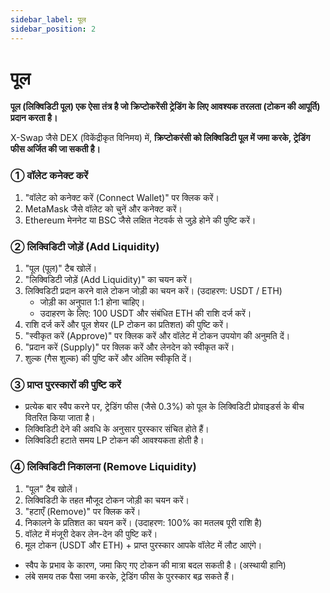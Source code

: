```yaml
---
sidebar_label: पूल
sidebar_position: 2
---
```


# पूल

**पूल (लिक्विडिटी पूल) एक ऐसा तंत्र है जो क्रिप्टोकरेंसी ट्रेडिंग के लिए आवश्यक तरलता (टोकन की आपूर्ति) प्रदान करता है।**

X-Swap जैसे DEX (विकेंद्रीकृत विनिमय) में, **क्रिप्टोकरंसी को लिक्विडिटी पूल में जमा करके, ट्रेडिंग फीस अर्जित की जा सकती है।**

### **① वॉलेट कनेक्ट करें**

1. "वॉलेट को कनेक्ट करें (Connect Wallet)" पर क्लिक करें।
2. MetaMask जैसे वॉलेट को चुनें और कनेक्ट करें।
3. Ethereum मेननेट या BSC जैसे लक्षित नेटवर्क से जुड़े होने की पुष्टि करें।

### **② लिक्विडिटी जोड़ें (Add Liquidity)**

1. "पूल (पूल)" टैब खोलें।
2. "लिक्विडिटी जोड़ें (Add Liquidity)" का चयन करें।
3. लिक्विडिटी प्रदान करने वाले टोकन जोड़ी का चयन करें। (उदाहरण: USDT / ETH)
    - जोड़ी का अनुपात 1:1 होना चाहिए।
    - उदाहरण के लिए: 100 USDT और संबंधित ETH की राशि दर्ज करें।
4. राशि दर्ज करें और पूल शेयर (LP टोकन का प्रतिशत) की पुष्टि करें।
5. "स्वीकृत करें (Approve)" पर क्लिक करें और वॉलेट में टोकन उपयोग की अनुमति दें।
6. "प्रदान करें (Supply)" पर क्लिक करें और लेनदेन को स्वीकृत करें।
7. शुल्क (गैस शुल्क) की पुष्टि करें और अंतिम स्वीकृति दें।

### **③ प्राप्त पुरस्कारों की पुष्टि करें**

- प्रत्येक बार स्वैप करने पर, ट्रेडिंग फीस (जैसे 0.3%) को पूल के लिक्विडिटी प्रोवाइडर्स के बीच वितरित किया जाता है।
- लिक्विडिटी देने की अवधि के अनुसार पुरस्कार संचित होते हैं।
- लिक्विडिटी हटाते समय LP टोकन की आवश्यकता होती है।

### **④ लिक्विडिटी निकालना (Remove Liquidity)**

1. "पूल" टैब खोलें।
2. लिक्विडिटी के तहत मौजूद टोकन जोड़ी का चयन करें।
3. "हटाएँ (Remove)" पर क्लिक करें।
4. निकालने के प्रतिशत का चयन करें। (उदाहरण: 100% का मतलब पूरी राशि है)
5. वॉलेट में मंजूरी देकर लेन-देन की पुष्टि करें।
6. मूल टोकन (USDT और ETH) + प्राप्त पुरस्कार आपके वॉलेट में लौट आएंगे।

- स्वैप के प्रभाव के कारण, जमा किए गए टोकन की मात्रा बदल सकती है। (अस्थायी हानि)
- लंबे समय तक पैसा जमा करके, ट्रेडिंग फीस के पुरस्कार बढ़ सकते हैं।